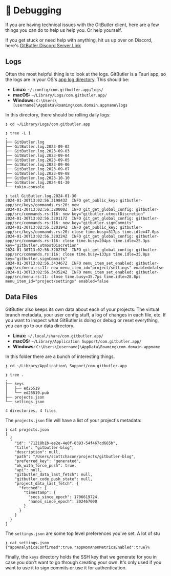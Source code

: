 # 🐛 Debugging

If you are having technical issues with the GitButler client, here are a few things you can do to help us help you. Or help yourself.

If you get stuck or need help with anything, hit us up over on Discord, here's [GitButler Discord Server Link](https://discord.gg/MmFkmaJ42D)

## Logs

Often the most helpful thing is to look at the logs. GitButler is a Tauri app, so the logs are in your OS's [app log directory](https://docs.rs/tauri/latest/tauri/api/path/fn.app\_log\_dir.html). This should be:

* **Linux:** `~/.config/com.gitbutler.app/logs/`
* **macOS:** `~/Library/Logs/com.gitbutler.app/`
* **Windows:** `C:\Users\[username]\AppData\Roaming\com.domain.appname\logs`

In this directory, there should be rolling daily logs:

```
❯ cd ~/Library/Logs/com.gitbutler.app

❯ tree -L 1
.
├── GitButler.log
├── GitButler.log.2023-09-02
├── GitButler.log.2023-09-03
├── GitButler.log.2023-09-04
├── GitButler.log.2023-09-05
├── GitButler.log.2023-09-06
├── GitButler.log.2023-09-07
├── GitButler.log.2023-09-08
├── GitButler.log.2023-10-10
├── GitButler.log.2024-01-30
└── tokio-console

❯ tail GitButler.log.2024-01-30 
2024-01-30T13:02:56.319843Z  INFO get_public_key: gitbutler-app/src/keys/commands.rs:20: new
2024-01-30T13:02:56.320000Z  INFO git_get_global_config: gitbutler-app/src/commands.rs:116: new key="gitbutler.utmostDiscretion"
2024-01-30T13:02:56.320117Z  INFO git_get_global_config: gitbutler-app/src/commands.rs:116: new key="gitbutler.signCommits"
2024-01-30T13:02:56.320194Z  INFO get_public_key: gitbutler-app/src/keys/commands.rs:20: close time.busy=317µs time.idle=47.0µs
2024-01-30T13:02:56.320224Z  INFO git_get_global_config: gitbutler-app/src/commands.rs:116: close time.busy=204µs time.idle=25.3µs key="gitbutler.utmostDiscretion"
2024-01-30T13:02:56.320276Z  INFO git_get_global_config: gitbutler-app/src/commands.rs:116: close time.busy=133µs time.idle=35.8µs key="gitbutler.signCommits"
2024-01-30T13:02:56.343467Z  INFO menu_item_set_enabled: gitbutler-app/src/menu.rs:11: new menu_item_id="project/settings" enabled=false
2024-01-30T13:02:56.343524Z  INFO menu_item_set_enabled: gitbutler-app/src/menu.rs:11: close time.busy=35.7µs time.idle=28.8µs menu_item_id="project/settings" enabled=false

```

## Data Files

GitButler also keeps its own data about each of your projects. The virtual branch metadata, your user config stuff, a log of changes in each file, etc. If you want to inspect what GitButler is doing or debug or reset everything, you can go to our data directory.

* **Linux:** `~/.local/share/com.gitbutler.app/`
* **macOS:** `~/Library/Application Support/com.gitbutler.app/`
* **Windows:** `C:\Users\[username]\AppData\Roaming\com.domain.appname`

In this folder there are a bunch of interesting things.

```
❯ cd ~/Library/Application\ Support/com.gitbutler.app

❯ tree .
.
├── keys
│   ├── ed25519
│   └── ed25519.pub
├── projects.json
└── settings.json

4 directories, 4 files
```

The `projects.json` file will have a list of your project's metadata:

```
❯ cat projects.json 
[
  {
    "id": "71218b1b-ee2e-4e0f-8393-54f467cd665b",
    "title": "gitbutler-blog",
    "description": null,
    "path": "/Users/scottchacon/projects/gitbutler-blog",
    "preferred_key": "generated",
    "ok_with_force_push": true,
    "api": null,
    "gitbutler_data_last_fetch": null,
    "gitbutler_code_push_state": null,
    "project_data_last_fetch": {
      "fetched": {
        "timestamp": {
          "secs_since_epoch": 1706619724,
          "nanos_since_epoch": 202467000
        }
      }
    }
  }
]
```

The `settings.json` are some top level preferences you've set. A lot of stu

```
❯ cat settings.json
{"appAnalyticsConfirmed":true,"appNonAnonMetricsEnabled":true}%
```

Finally, the `keys` directory holds the SSH key that we generate for you in case you don't want to go through creating your own. It's only used if you want to use it to sign commits or use it for authentication.
